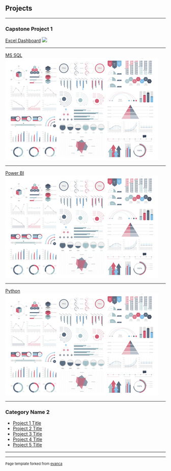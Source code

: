 ## Projects

---

### Capstone Project 1  

[Excel Dashboard](/sample_page)
<img src="Capstone1_worldhappiness.jpg?raw=true"/>

---
[MS SQL](/pdf/sample_presentation.pdf)
<img src="images/dummy_thumbnail.jpg?raw=true"/>

---
[Power BI](http://example.com/)
<img src="images/dummy_thumbnail.jpg?raw=true"/>

---

[Python](http://example.com/)
<img src="images/dummy_thumbnail.jpg?raw=true"/>

----

### Category Name 2

- [Project 1 Title](http://example.com/)
- [Project 2 Title](http://example.com/)
- [Project 3 Title](http://example.com/)
- [Project 4 Title](http://example.com/)
- [Project 5 Title](http://example.com/)

---




---
<p style="font-size:11px">Page template forked from <a href="https://github.com/evanca/quick-portfolio">evanca</a></p>
<!-- Remove above link if you don't want to attibute -->
